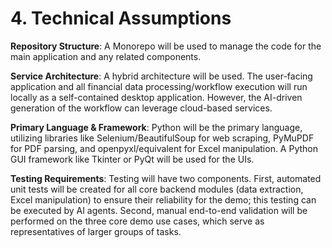 # 4. Technical Assumptions

**Repository Structure**: A Monorepo will be used to manage the code for the main application and any related components.

**Service Architecture**: A hybrid architecture will be used. The user-facing application and all financial data processing/workflow execution will run locally as a self-contained desktop application. However, the AI-driven generation of the workflow can leverage cloud-based services.

**Primary Language & Framework**: Python will be the primary language, utilizing libraries like Selenium/BeautifulSoup for web scraping, PyMuPDF for PDF parsing, and openpyxl/equivalent for Excel manipulation. A Python GUI framework like Tkinter or PyQt will be used for the UIs.

**Testing Requirements**: Testing will have two components. First, automated unit tests will be created for all core backend modules (data extraction, Excel manipulation) to ensure their reliability for the demo; this testing can be executed by AI agents. Second, manual end-to-end validation will be performed on the three core demo use cases, which serve as representatives of larger groups of tasks.
